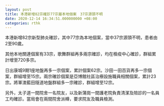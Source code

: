 ```yaml
---
layout: post
title: 本港新增82宗確診77宗屬本地個案　37宗源頭不明
date: 2020-12-14 16:34:51.000000000 +08:00
categories: rthk
---
```


本港新增82宗新型肺炎確診，其中77宗為本地個案，當中37宗源頭不明，患者由2至90歲。

其他本地關連個案有33宗，歌舞群組再多兩宗確診，均在檢疫中心確診，群組累計增至720多宗。

日出康城9期1座地盤再多一宗個案，累計個案62宗。沙田一田百貨再多一宗個案，群組增至15宗。兩宗確診個案是亞博館社區治療設施職員相關個案，累計23宗。將軍澳藍田隧道地盤群組多一宗確診，群組增至12宗。

另外，太子道一間院舍一名院友，以及新蒲崗一間護老院負責清潔及陪診的一名員工均確診。當局會在兩間院舍派樽，要求院友及職員檢測。
